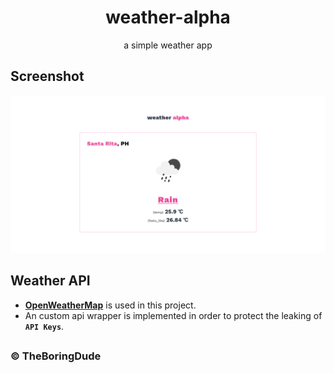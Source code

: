 <div align="center">
    <h1>weather-alpha</h1>
    <p>a simple weather app</p>
</div>

## Screenshot

![web app screenshot](screenshot.png)

## Weather API

- **[OpenWeatherMap](https://openwweathermap.org)** is used in this project.
- An custom api wrapper is implemented in order to protect the leaking of **`API Keys`**.

##

### &copy; TheBoringDude
